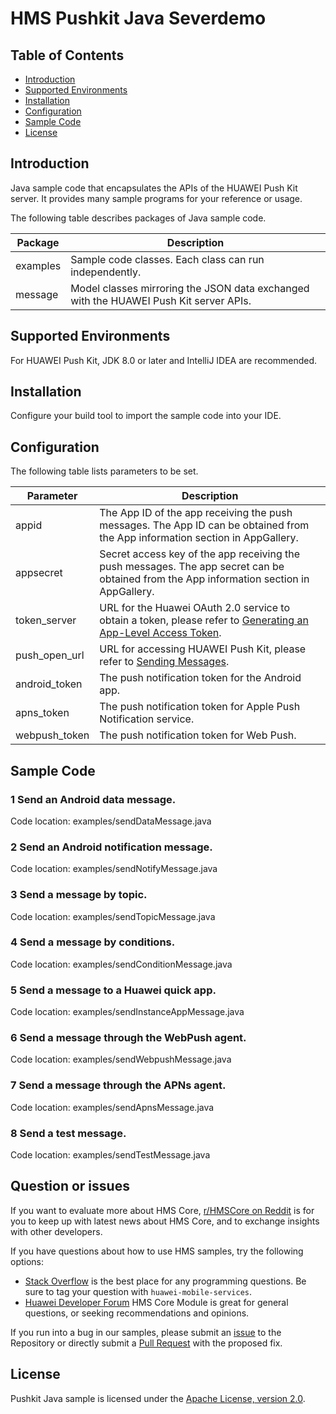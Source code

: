 # HMS Pushkit Java Severdemo


## Table of Contents

 * [Introduction](#introduction)
 * [Supported Environments](#supported-environments)
 * [Installation](#installation)
 * [Configuration ](#configuration )
 * [Sample Code](#sample-code)
 * [License](#license)


## Introduction

Java sample code that encapsulates the APIs of the HUAWEI Push Kit server. It provides many sample programs for your reference or usage.

The following table describes packages of Java sample code.

| Package | Description |
| ---- | ---- |
| examples | Sample code classes. Each class can run independently. |
| message | Model classes mirroring the JSON data exchanged with the HUAWEI Push Kit server APIs. |

## Supported Environments

For HUAWEI Push Kit, JDK 8.0 or later and IntelliJ IDEA are recommended.

## Installation
Configure your build tool to import the sample code into your IDE.

## Configuration 

The following table lists parameters to be set.

| Parameter | Description |
| ---- | ---- |
| appid | The App ID of the app receiving the push messages. The App ID can be obtained from the App information section in AppGallery. |
| appsecret | Secret access key of the app receiving the push messages. The app secret can be obtained from the App information section in AppGallery. |
| token_server | URL for the Huawei OAuth 2.0 service to obtain a token, please refer to [Generating an App-Level Access Token](https://developer.huawei.com/consumer/en/doc/development/parts-Guides/generating_app_level_access_token). |
| push_open_url | URL for accessing HUAWEI Push Kit, please refer to [Sending Messages](https://developer.huawei.com/consumer/en/doc/development/HMS-References/push-sendapi). |
| android_token | The push notification token for the Android app. |
| apns_token | The push notification token for Apple Push Notification service. |
| webpush_token | The push notification token for Web Push. |

## Sample Code

### 1 Send an Android data message.

Code location: examples/sendDataMessage.java

### 2 Send an Android notification message.
Code location: examples/sendNotifyMessage.java

### 3 Send a message by topic.
Code location: examples/sendTopicMessage.java

### 4 Send a message by conditions.
Code location: examples/sendConditionMessage.java

### 5 Send a message to a Huawei quick app.
Code location: examples/sendInstanceAppMessage.java

### 6 Send a message through the WebPush agent.
Code location: examples/sendWebpushMessage.java

### 7 Send a message through the APNs agent.
Code location: examples/sendApnsMessage.java

### 8 Send a test message.
Code location: examples/sendTestMessage.java

## Question or issues
If you want to evaluate more about HMS Core,
[r/HMSCore on Reddit](https://www.reddit.com/r/HuaweiDevelopers/) is for you to keep up with latest news about HMS Core, and to exchange insights with other developers.

If you have questions about how to use HMS samples, try the following options:
- [Stack Overflow](https://stackoverflow.com/questions/tagged/huawei-mobile-services) is the best place for any programming questions. Be sure to tag your question with 
`huawei-mobile-services`.
- [Huawei Developer Forum](https://forums.developer.huawei.com/forumPortal/en/home?fid=0101187876626530001) HMS Core Module is great for general questions, or seeking recommendations and opinions.

If you run into a bug in our samples, please submit an [issue](https://github.com/HMS-Core/hms-push-serverdemo-java/issues) to the Repository or directly submit a [Pull Request](https://github.com/HMS-Core/hms-push-serverdemo-java/pulls) with the proposed fix.

##  License
Pushkit Java sample is licensed under the [Apache License, version 2.0](http://www.apache.org/licenses/LICENSE-2.0).
